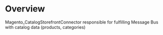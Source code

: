 # Overview

Magento_CatalogStorefrontConnector responsible for fulfilling Message Bus with catalog data (products, categories)

